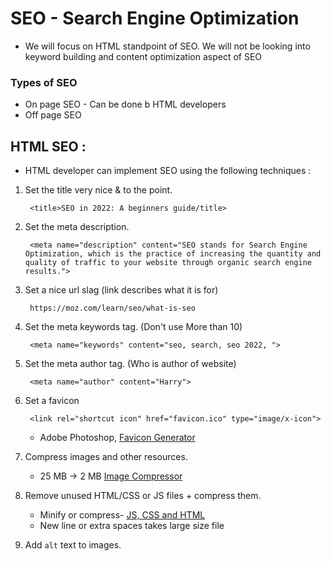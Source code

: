# SEO - Search Engine Optimization

* We will focus on HTML standpoint of SEO. We will not be looking into keyword building and content optimization aspect of SEO

### Types of SEO
* On page SEO  - Can be done b HTML developers
* Off page SEO

## HTML SEO :
* HTML developer can implement SEO using the following techniques :

1. Set the title very nice & to the point.

        <title>SEO in 2022: A beginners guide/title>
2. Set the meta description.

        <meta name="description" content="SEO stands for Search Engine Optimization, which is the practice of increasing the quantity and quality of traffic to your website through organic search engine results.">

3. Set a nice url slag (link describes what it is for)

        https://moz.com/learn/seo/what-is-seo

4. Set the meta keywords tag. (Don't use More than 10)

        <meta name="keywords" content="seo, search, seo 2022, ">

5. Set the meta author tag. (Who is author of website)

        <meta name="author" content="Harry">

6. Set a favicon

        <link rel="shortcut icon" href="favicon.ico" type="image/x-icon">
    * Adobe Photoshop, [Favicon Generator](https://favicon.io)

7. Compress images and other resources.
    * 25 MB -> 2 MB [Image Compressor](https://resizing.app/features/compress-jpeg)

8. Remove unused HTML/CSS or JS files + compress them.
    * Minify or compress- [JS, CSS and HTML](https://developers.google.com/speed/docs/insights/MinifyResources)
    * New line or extra spaces takes large size file 
9. Add `alt` text to images.